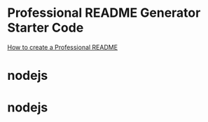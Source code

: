 # Professional README Generator Starter Code

[How to create a Professional README](./readme-guide.md)
# nodejs
# nodejs
